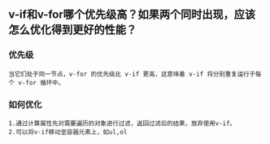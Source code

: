 ## v-if和v-for哪个优先级高？如果两个同时出现，应该怎么优化得到更好的性能？

### 优先级
    当它们处于同一节点，v-for 的优先级比 v-if 更高，这意味着 v-if 将分别重复运行于每个 v-for 循环中。

### 如何优化
    1.通过计算属性先对需要遍历的对象进行过滤，返回过滤后的结果，放弃使用v-if。
    2.可以将v-if移动至容器元素上，如ul,ol